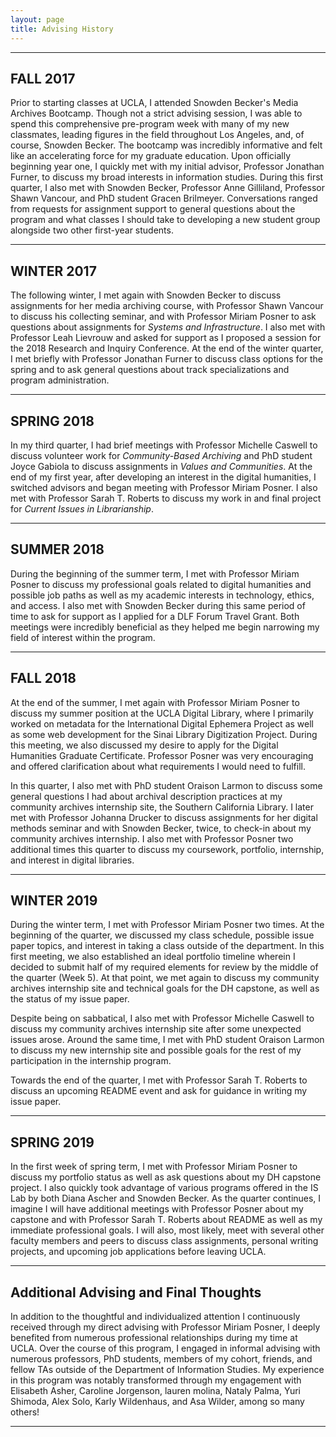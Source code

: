 ```yaml
---
layout: page
title: Advising History
---
```


---

## FALL 2017 

Prior to starting classes at UCLA, I attended Snowden Becker's Media Archives Bootcamp. Though not a strict advising session, I was able to spend this comprehensive pre-program week with many of my new classmates, leading figures in the field throughout Los Angeles, and, of course, Snowden Becker. The bootcamp was incredibly informative and felt like an accelerating force for my graduate education. Upon officially beginning year one, I quickly met with my initial advisor, Professor Jonathan Furner, to discuss my broad interests in information studies. During this first quarter, I also met with Snowden Becker, Professor Anne Gilliland, Professor Shawn Vancour, and PhD student Gracen Brilmeyer. Conversations ranged from requests for assignment support to general questions about the program and what classes I should take to developing a new student group alongside two other first-year students. 

---

## WINTER 2017

The following winter, I met again with Snowden Becker to discuss assignments for her media archiving course, with Professor Shawn Vancour to discuss his collecting seminar, and with Professor Miriam Posner to ask questions about assignments for <i>Systems and Infrastructure</i>. I also met with Professor Leah Lievrouw and asked for support as I proposed a session for the 2018 Research and Inquiry Conference. At the end of the winter quarter, I met briefly with Professor Jonathan Furner to discuss class options for the spring and to ask general questions about track specializations and program administration. 

---

## SPRING 2018 

In my third quarter, I had brief meetings with Professor Michelle Caswell to discuss volunteer work for <i>Community-Based Archiving</i> and PhD student Joyce Gabiola to discuss assignments in <i>Values and Communities</i>. At the end of my first year, after developing an interest in the digital humanities, I switched advisors and began meeting with Professor Miriam Posner.  I also met with Professor Sarah T. Roberts to discuss my work in and final project for <i>Current Issues in Librarianship</i>.

---

## SUMMER 2018 

During the beginning of the summer term, I met with Professor Miriam Posner to discuss my professional goals related to digital humanities and possible job paths as well as my academic interests in technology, ethics, and access. I also met with Snowden Becker during this same period of time to ask for support as I applied for a DLF Forum Travel Grant. Both meetings were incredibly beneficial as they helped me begin narrowing my field of interest within the program.

---

## FALL 2018

At the end of the summer, I met again with Professor Miriam Posner to discuss my summer position at the UCLA Digital Library, where I primarily worked on metadata for the International Digital Ephemera Project as well as some web development for the Sinai Library Digitization Project. During this meeting, we also discussed my desire to apply for the Digital Humanities Graduate Certificate. Professor Posner was very encouraging and offered clarification about what requirements I would need to fulfill.

In this quarter, I also met with PhD student Oraison Larmon to discuss some general questions I had about archival description practices at my community archives internship site, the Southern California Library. I later met with Professor Johanna Drucker to discuss assignments for her digital methods seminar and with Snowden Becker, twice, to check-in about my community archives internship. I also met with Professor Posner two additional times this quarter to discuss my coursework, portfolio, internship, and interest in digital libraries.

---

## WINTER 2019

During the winter term, I met with Professor Miriam Posner two times. At the beginning of the quarter, we discussed my class schedule, possible issue paper topics, and interest in taking a class outside of the department. In this first meeting, we also established an ideal portfolio timeline wherein I decided to submit half of my required elements for review by the middle of the quarter (Week 5). At that point, we met again to discuss my community archives internship site and technical goals for the DH capstone, as well as the status of my issue paper. 

Despite being on sabbatical, I also met with Professor Michelle Caswell to discuss my community archives internship site after some unexpected issues arose. Around the same time, I met with PhD student Oraison Larmon to discuss my new internship site and possible goals for the rest of my participation in the internship program. 

Towards the end of the quarter, I met with Professor Sarah T. Roberts to discuss an upcoming README event and ask for guidance in writing my issue paper. 

---

## SPRING 2019 

In the first week of spring term, I met with Professor Miriam Posner to discuss my portfolio status as well as ask questions about my DH capstone project. I also quickly took advantage of various programs offered in the IS Lab by both Diana Ascher and Snowden Becker. As the quarter continues, I imagine I will have additional meetings with Professor Posner about my capstone and with Professor Sarah T. Roberts about README as well as my immediate professional goals. I will also, most likely, meet with several other faculty members and peers to discuss class assignments, personal writing projects, and upcoming job applications before leaving UCLA.

---

## Additional Advising and Final Thoughts

In addition to the thoughtful and individualized attention I continuously received through my direct advising with Professor Miriam Posner, I deeply benefited from numerous professional relationships during my time at UCLA. Over the course of this program, I engaged in informal advising with numerous professors, PhD students, members of my cohort, friends, and fellow TAs outside of the Department of Information Studies. My experience in this program was notably transformed through my engagement with Elisabeth Asher, Caroline Jorgenson, lauren molina, Nataly Palma, Yuri Shimoda, Alex Solo, Karly Wildenhaus, and Asa Wilder, among so many others! 

---
